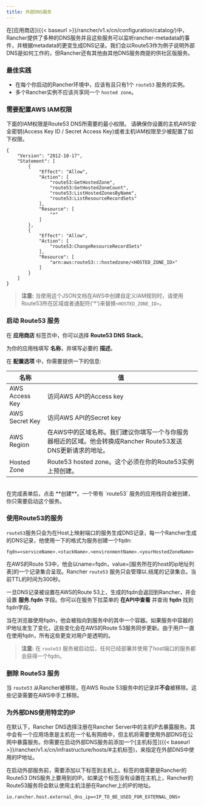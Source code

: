 ```yaml
---
title: 外部DNS服务
---
```


在[应用商店]({{< baseurl >}}/rancher/v1.x/cn/configuration/catalog/)中，Rancher提供了多种的DNS服务并且这些服务可以监听rancher-metadata的事件，并根据metadata的更变生成DNS记录。我们会以Route53作为例子说明外部DNS是如何工作的，但Rancher还有其他由其他DNS服务商提的供社区版服务。

### 最佳实践

* 在每个你启动的Rancher环境中，应该有且只有1个 `route53` 服务的实例。
* 多个Rancher实例不应该共享同一个 `hosted zone`。

### 需要配置AWS IAM权限

下面的IAM权限是Route53 DNS所需要的最小权限。
请确保你设置的主机AWS安全密钥(Access Key ID / Secret Access Key)或者主机IAM权限至少被配置了如下权限。

```
{
    "Version": "2012-10-17",
    "Statement": [
        {
            "Effect": "Allow",
            "Action": [
                "route53:GetHostedZone",
                "route53:GetHostedZoneCount",
                "route53:ListHostedZonesByName",
                "route53:ListResourceRecordSets"
            ],
            "Resource": [
                "*"
            ]
        },
        {
            "Effect": "Allow",
            "Action": [
                "route53:ChangeResourceRecordSets"
            ],
            "Resource": [
                "arn:aws:route53:::hostedzone/<HOSTED_ZONE_ID>"
            ]
        }
    ]
}
```

> **注意:** 当使用这个JSON文档在AWS中创建自定义IAM规则时，请使用Route53所在区域或者通配符('*')来替换`<HOSTED_ZONE_ID>`。

### 启动 Route53 服务

在 **应用商店** 标签页中，你可以选择 **Route53 DNS Stack**。

为你的应用栈填写 **名称**，并填写必要的 **描述**。

在 **配置选项** 中，你需要提供一下的信息:


名称| 值
---|---
AWS Access Key | 访问AWS API的Access key
AWS Secret Key | 访问AWS API的Secret key
AWS Region | 在AWS中的区域名称。我们建议你填写一个与你服务器相近的区域。他会转换成Rancher Route53发送DNS更新请求的地址。
Hosted Zone | Route53 hosted zone。这个必须在你的Route53实例上预创建。

<br>
在完成表单后，点击 **创建**。一个带有 `route53` 服务的应用栈将会被创建，你只需要启动这个服务。


### 使用Route53的服务

`route53`服务只会为在Host上映射端口的服务生成DNS记录，每一个Rancher生成的DNS记录，他使用一下的格式为服务创建一个fqdn:

```
fqdn=<serviceName>.<stackName>.<environmentName>.<yourHostedZoneName>
```

在AWS的Route 53中，他会以name=fqdn，value=[服务所在的host的ip地址列表]的一个记录集合呈现。Rancher `route53` 服务只会管理以<environmentName>.<yourHostedZoneName>结尾的记录集合。当前TTL的时间为300秒。

一旦DNS记录被设置在AWS的Route 53上，生成的fqdn会返回到Rancher，并会设置 **服务.fqdn** 字段。你可以在服务下拉菜单的 **在API中查看** 并查询 **fqdn** 找到fqdn字段。

当在浏览器使用fqdn，他会被指向到服务中的其中一个容器。如果服务中容器的IP地址发生了变化，这些变化会在AWS的Route 53服务同步更新。由于用户一直在使用fqdn，所有这些更变对用户是透明的。

> **注意:** 在 `route53` 服务被启动后，任何已经部署并使用了host端口的服务都会获得一个fqdn。


### 删除 Route53 服务

当 `route53` 从Rancher被移除，在AWS Route 53服务中的记录并**不会**被移除。这些记录需要在AWS中手工移除。

### 为外部DNS使用特定的IP

在默认下，Rancher DNS选择注册在Rancher Server中的主机IP去暴露服务。其中会有一个应用场景是主机在一个私有网络中，但主机将需要使用外部DNS在公网中暴露服务。你需要在启动外部DNS服务前添加一个[主机标签]({{< baseurl >}}/rancher/v1.x/cn/infrastructure/hosts/#主机标签)，来指定在外部DNS中使用的IP地址。

在启动外部服务前，需要添加以下标签到主机上。标签的值需要是Rancher的Route53 DNS服务上要用到的IP。如果这个标签没有设置在主机上，Rancher的Route53服务将会默认使用主机注册在Rancher上的IP的地址。

```
io.rancher.host.external_dns_ip=<IP_TO_BE_USED_FOR_EXTERNAL_DNS>
```
